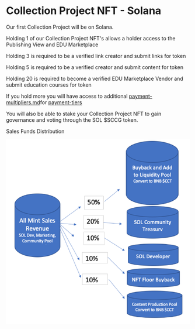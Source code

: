 # Collection Project NFT - Solana

Our first Collection Project will be on Solana.

Holding 1 of our Collection Project NFT's allows a holder access to the Publishing View and EDU Marketplace

Holding 3 is required to be a verified link creator and submit links for token

Holding 5 is required to be a verified creator and submit content for token

Holding 20 is required to become a verified EDU Marketplace Vendor and submit education courses for token

If you hold more you will have access to additional [payment-multipliers.md](../content-for-token/payment-multipliers.md "mention")for [payment-tiers](../payment-tiers/ "mention")

You will also be able to stake your Collection Project NFT to gain governance and voting through the SOL $SCCG token.

Sales Funds Distribution

![](<../../.gitbook/assets/Picture1 (2).png>)
